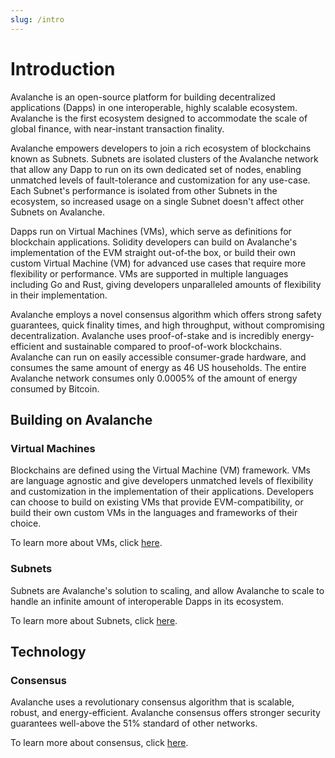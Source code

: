 ```yaml
---
slug: /intro
---
```


# Introduction

Avalanche is an open-source platform for building decentralized applications (Dapps) in one
interoperable, highly scalable ecosystem. Avalanche is the first ecosystem designed to accommodate
the scale of global finance, with near-instant transaction finality.

Avalanche empowers developers to join a rich ecosystem of blockchains known as Subnets. Subnets
are isolated clusters of the Avalanche network that allow any Dapp to run on its own dedicated set
of nodes, enabling unmatched levels of fault-tolerance and customization for any use-case. Each
Subnet's performance is isolated from other Subnets in the ecosystem, so increased usage on a
single Subnet doesn't affect other Subnets on Avalanche.

Dapps run on Virtual Machines (VMs), which serve as definitions for blockchain applications.
Solidity developers can build on Avalanche's implementation of the EVM straight out-of-the box, or
build their own custom Virtual Machine (VM) for advanced use cases that require more flexibility
or performance. VMs are supported in multiple languages including Go and Rust, giving developers
unparalleled amounts of flexibility in their implementation.

Avalanche employs a novel consensus algorithm which offers strong safety guarantees, quick finality
times, and high throughput, without compromising decentralization. Avalanche uses proof-of-stake and
is incredibly energy-efficient and sustainable compared to proof-of-work blockchains. Avalanche can
run on easily accessible consumer-grade hardware, and consumes the same amount of energy as 46 US
households. The entire Avalanche network consumes only 0.0005% of the amount of energy consumed by
Bitcoin.

## Building on Avalanche

### Virtual Machines

Blockchains are defined using the Virtual Machine (VM) framework. VMs are language agnostic and give
developers unmatched levels of flexibility and customization in the implementation of their
applications. Developers can choose to build on existing VMs that provide EVM-compatibility, or
build their own custom VMs in the languages and frameworks of their choice.

To learn more about VMs, click [here](virtual-machines.md).

### Subnets

Subnets are Avalanche's solution to scaling, and allow Avalanche to scale to handle an infinite
amount of interoperable Dapps in its ecosystem.

To learn more about Subnets, click [here](../../subnets/README.md).

## Technology

### Consensus

Avalanche uses a revolutionary consensus algorithm that is scalable, robust, and energy-efficient.
Avalanche consensus offers stronger security guarantees well-above the 51% standard of other
networks.

To learn more about consensus, click [here](avalanche-consensus.md).
